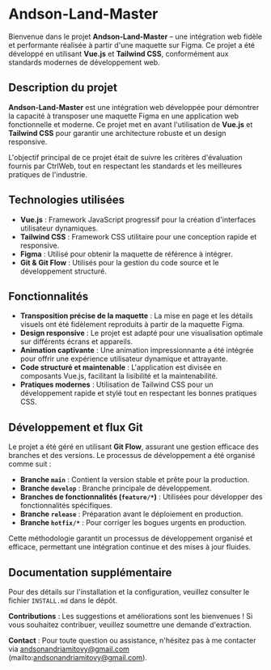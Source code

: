 # Andson-Land-Master

Bienvenue dans le projet **Andson-Land-Master** – une intégration web fidèle et performante réalisée à partir d'une maquette sur Figma. Ce projet a été développé en utilisant **Vue.js** et **Tailwind CSS**, conformément aux standards modernes de développement web.

## Description du projet

**Andson-Land-Master** est une intégration web développée pour démontrer la capacité à transposer une maquette Figma en une application web fonctionnelle et moderne. Ce projet met en avant l'utilisation de **Vue.js** et **Tailwind CSS** pour garantir une architecture robuste et un design responsive.

L'objectif principal de ce projet était de suivre les critères d'évaluation fournis par CtrlWeb, tout en respectant les standards et les meilleures pratiques de l'industrie.

## Technologies utilisées

- **Vue.js** : Framework JavaScript progressif pour la création d'interfaces utilisateur dynamiques.
- **Tailwind CSS** : Framework CSS utilitaire pour une conception rapide et responsive.
- **Figma** : Utilisé pour obtenir la maquette de référence à intégrer.
- **Git & Git Flow** : Utilisés pour la gestion du code source et le développement structuré.

## Fonctionnalités

- **Transposition précise de la maquette** : La mise en page et les détails visuels ont été fidèlement reproduits à partir de la maquette Figma.
- **Design responsive** : Le projet est adapté pour une visualisation optimale sur différents écrans et appareils.
- **Animation captivante** : Une animation impressionnante a été intégrée pour offrir une expérience utilisateur dynamique et attrayante.
- **Code structuré et maintenable** : L'application est divisée en composants Vue.js, facilitant la lisibilité et la maintenabilité.
- **Pratiques modernes** : Utilisation de Tailwind CSS pour un développement rapide et stylé tout en respectant les bonnes pratiques CSS.

## Développement et flux Git

Le projet a été géré en utilisant **Git Flow**, assurant une gestion efficace des branches et des versions. Le processus de développement a été organisé comme suit :

- **Branche `main`** : Contient la version stable et prête pour la production.
- **Branche `develop`** : Branche principale de développement.
- **Branches de fonctionnalités (`feature/*`)** : Utilisées pour développer des fonctionnalités spécifiques.
- **Branche `release`** : Préparation avant le déploiement en production.
- **Branche `hotfix/*`** : Pour corriger les bogues urgents en production.

Cette méthodologie garantit un processus de développement organisé et efficace, permettant une intégration continue et des mises à jour fluides.

## Documentation supplémentaire

Pour des détails sur l'installation et la configuration, veuillez consulter le fichier `INSTALL.md` dans le dépôt.

**Contributions** : Les suggestions et améliorations sont les bienvenues ! Si vous souhaitez contribuer, veuillez soumettre une demande d'extraction.

**Contact** : Pour toute question ou assistance, n'hésitez pas à me contacter via andsonandriamitovy@gmail.com (mailto:andsonandriamitovy@gmail.com).
